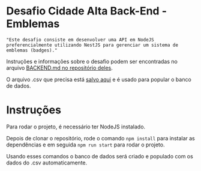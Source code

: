 # Desafio Cidade Alta Back-End - Emblemas

```
"Este desafio consiste em desenvolver uma API em NodeJS preferencialmente utilizando NestJS para gerenciar um sistema de emblemas (badges)."
```

Instruções e informações sobre o desafio podem ser encontradas no arquivo [BACKEND.md no repositório deles](https://github.com/cidadealtarp/Desafio/blob/master/BACKEND.md).

O arquivo .csv que precisa está [salvo aqui](./badges.csv) e é usado para popular o banco de dados.

# Instruções
Para rodar o projeto, é necessário ter NodeJS instalado.

Depois de clonar o repositório, rode o comando `npm install` para instalar as dependências e em seguida `npm run start` para rodar o projeto.

Usando esses comandos o banco de dados será criado e populado com os dados do .csv automaticamente.